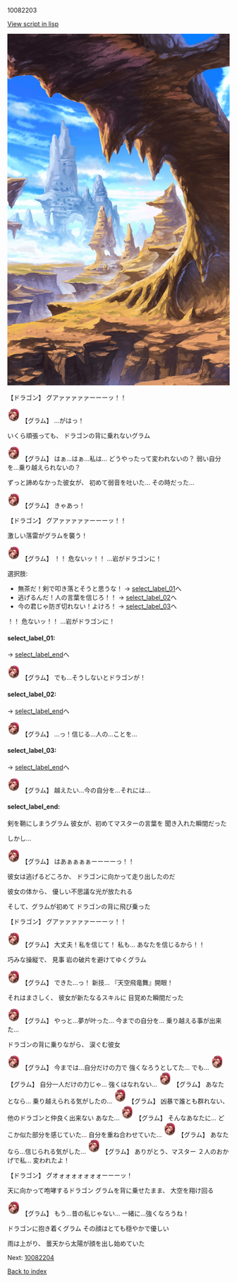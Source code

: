 10082203

[View script in lisp](../scripts/10082203.txt)

![wild.png](../images/backgrounds/wild.png)

【ドラゴン】
グアァァァァァーーーッ！！

<img src="../images/units/100821.png" alt="100821.png" height="34"/>
【グラム】
…がはっ！

いくら頑張っても、
ドラゴンの背に乗れないグラム

<img src="../images/units/100821.png" alt="100821.png" height="34"/>
【グラム】
はぁ…はぁ…私は…
どうやったって変われないの？
弱い自分を…乗り越えられないの？

ずっと諦めなかった彼女が、
初めて弱音を吐いた…
その時だった…

<img src="../images/units/100821.png" alt="100821.png" height="34"/>
【グラム】
きゃあっ！

【ドラゴン】
グアァァァァァーーーッ！！

激しい落雷がグラムを襲う！

<img src="../images/units/100821.png" alt="100821.png" height="34"/>
【グラム】
！！
危ないッ！！
…岩がドラゴンに！

選択肢:
- 無茶だ！剣で叩き落とそうと思うな！ → [select_label_01](#select_label_01)へ
- 逃げるんだ！人の言葉を信じろ！！ → [select_label_02](#select_label_02)へ
- 今の君じゃ防ぎ切れない！よけろ！ → [select_label_03](#select_label_03)へ

！！
危ないッ！！
…岩がドラゴンに！

#### select_label_01:
 → [select_label_end](#select_label_end)へ

<img src="../images/units/100821.png" alt="100821.png" height="34"/>
【グラム】
でも…そうしないとドラゴンが！

#### select_label_02:
 → [select_label_end](#select_label_end)へ

<img src="../images/units/100821.png" alt="100821.png" height="34"/>
【グラム】
…っ！信じる…人の…ことを…

#### select_label_03:
 → [select_label_end](#select_label_end)へ

<img src="../images/units/100821.png" alt="100821.png" height="34"/>
【グラム】
越えたい…今の自分を…それには…

#### select_label_end:

剣を鞘にしまうグラム
彼女が、初めてマスターの言葉を
聞き入れた瞬間だった

しかし…

<img src="../images/units/100821.png" alt="100821.png" height="34"/>
【グラム】
はあぁぁぁぁーーーーっ！！

彼女は逃げるどころか、
ドラゴンに向かって走り出したのだ

彼女の体から、
優しい不思議な光が放たれる

そして、グラムが初めて
ドラゴンの背に飛び乗った

【ドラゴン】
グアァァァァァーーーッ！！

<img src="../images/units/100821.png" alt="100821.png" height="34"/>
【グラム】
大丈夫！私を信じて！
私も…
あなたを信じるから！！

巧みな操縦で、
見事 岩の破片を避けてゆくグラム

<img src="../images/units/100821.png" alt="100821.png" height="34"/>
【グラム】
できた…っ！
新技…
『天空飛竜舞』開眼！

それはまさしく、
彼女が新たなるスキルに
目覚めた瞬間だった

<img src="../images/units/100821.png" alt="100821.png" height="34"/>
【グラム】
やっと…夢が叶った…
今までの自分を…
乗り越える事が出来た…

ドラゴンの背に乗りながら、
涙ぐむ彼女

<img src="../images/units/100821.png" alt="100821.png" height="34"/>
【グラム】
今までは…自分だけの力で
強くなろうとしてた…
でも…

<img src="../images/units/100821.png" alt="100821.png" height="34"/>
【グラム】
自分一人だけの力じゃ…
強くはなれない…

<img src="../images/units/100821.png" alt="100821.png" height="34"/>
【グラム】
あなたとなら…
乗り越えられる気がしたの…

<img src="../images/units/100821.png" alt="100821.png" height="34"/>
【グラム】
凶暴で誰とも群れない、
他のドラゴンと仲良く出来ない
あなた…

<img src="../images/units/100821.png" alt="100821.png" height="34"/>
【グラム】
そんなあなたに…
どこか似た部分を感じていた…
自分を重ね合わせていた…

<img src="../images/units/100821.png" alt="100821.png" height="34"/>
【グラム】
あなたなら…信じられる気がした…

<img src="../images/units/100821.png" alt="100821.png" height="34"/>
【グラム】
ありがとう、マスター
２人のおかげで私…
変われたよ！

【ドラゴン】
グオォォォォォォォーーーッ！

天に向かって咆哮するドラゴン
グラムを背に乗せたまま、
大空を翔け回る

<img src="../images/units/100821.png" alt="100821.png" height="34"/>
【グラム】
もう…昔の私じゃない…
一緒に…強くなろうね！

ドラゴンに抱き着くグラム
その顔はとても穏やかで優しい

雨は上がり、
曇天から太陽が顔を出し始めていた

Next: [10082204](10082204.md)

[Back to index](index.md)
